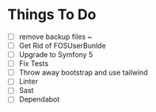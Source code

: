 # Things To Do

* [ ] remove backup files ~
* [ ] Get Rid of FOSUserBunlde
* [ ] Upgrade to Symfony 5
* [ ] Fix Tests
* [ ] Throw away bootstrap and use tailwind
* [ ] Linter
* [ ] Sast
* [ ] Dependabot